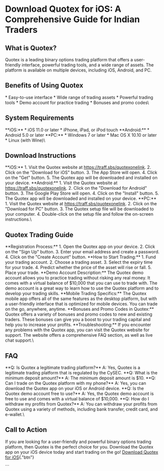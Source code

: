 # Download Quotex for iOS: A Comprehensive Guide for Indian Traders

## What is Quotex?

Quotex is a leading binary options trading platform that offers a
user-friendly interface, powerful trading tools, and a wide range of
assets. The platform is available on multiple devices, including iOS,
Android, and PC.

## Benefits of Using Quotex

\* Easy-to-use interface \* Wide range of trading assets \* Powerful
trading tools \* Demo account for practice trading \* Bonuses and promo
codes\

## System Requirements

\*\*iOS:\*\* \* iOS 11.0 or later \* iPhone, iPad, or iPod touch
\*\*Android:\*\* \* Android 5.0 or later \*\*PC:\*\* \* Windows 7 or
later \* Mac OS X 10.10 or later \* Linux (with Wine)\

## Download Instructions

\*\*iOS:\*\* 1. Visit the Quotex website at
https://traff.sbs/quotexonelink. 2. Click on the "Download for
iOS" button. 3. The App Store will open. 4. Click on the "Get"
button. 5. The Quotex app will be downloaded and installed on your
device. \*\*Android:\*\* 1. Visit the Quotex website at
https://traff.sbs/quotexonelink. 2. Click on the "Download for
Android" button. 3. The Google Play Store will open. 4. Click on the
"Install" button. 5. The Quotex app will be downloaded and
installed on your device. \*\*PC:\*\* 1. Visit the Quotex website at
https://traff.sbs/quotexonelink. 2. Click on the "Download for PC"
button. 3. The Quotex setup file will be downloaded to your computer. 4.
Double-click on the setup file and follow the on-screen instructions.\

## Quotex Trading Guide

\*\*Registration Process:\*\* 1. Open the Quotex app on your device. 2.
Click on the "Sign Up" button. 3. Enter your email address and
create a password. 4. Click on the "Create Account" button.
\*\*How to Start Trading:\*\* 1. Fund your trading account. 2. Choose a
trading asset. 3. Select the expiry time for your trade. 4. Predict
whether the price of the asset will rise or fall. 5. Place your trade.
\*\*Demo Account Description:\*\* The Quotex demo account allows you to
practice trading without risking any real money. It comes with a virtual
balance of \$10,000 that you can use to trade with. The demo account is
a great way to learn how to use the Quotex platform and to develop your
trading skills. \*\*Mobile Trading Specifics:\*\* The Quotex mobile app
offers all of the same features as the desktop platform, but with a
user-friendly interface that is optimized for mobile devices. You can
trade on the go, anywhere, anytime. \*\*Bonuses and Promo Codes in
Quotex:\*\* Quotex offers a variety of bonuses and promo codes to new
and existing traders. These bonuses can give you a boost to your trading
capital and help you to increase your profits. \*\*Troubleshooting:\*\*
If you encounter any problems with the Quotex app, you can visit the
Quotex website for support. The website offers a comprehensive FAQ
section, as well as live chat support.\

## FAQ

\*\*Q: Is Quotex a legitimate trading platform?\*\* A: Yes, Quotex is a
legitimate trading platform that is regulated by the CySEC. \*\*Q: What
is the minimum deposit amount?\*\* A: The minimum deposit amount is
\$10. \*\*Q: Can I trade on the Quotex platform with my phone?\*\* A:
Yes, you can download the Quotex app on your iOS or Android device.
\*\*Q: Is the Quotex demo account free to use?\*\* A: Yes, the Quotex
demo account is free to use and comes with a virtual balance of
\$10,000. \*\*Q: How do I withdraw my profits from Quotex?\*\* A: You
can withdraw your profits from Quotex using a variety of methods,
including bank transfer, credit card, and e-wallet.\

## Call to Action

If you are looking for a user-friendly and powerful binary options
trading platform, then Quotex is the perfect choice for you. Download
the Quotex app on your iOS device today and start trading on the go!
[Download Quotex for
iOS](\%22https://traff.sbs/quotexonelink\%22){."btn"}

\`\`\`

